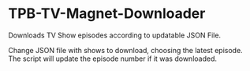 # TPB-TV-Magnet-Downloader
Downloads TV Show episodes according to updatable JSON File.

Change JSON file with shows to download, choosing the latest episode. The script will update the episode number if it was downloaded.
